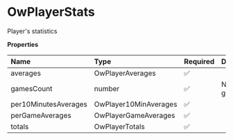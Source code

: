 # OwPlayerStats

Player's statistics

**Properties**

| Name                 | Type                  | Required | Description     |
| :------------------- | :-------------------- | :------- | :-------------- |
| averages             | OwPlayerAverages      | ✅       |                 |
| gamesCount           | number                | ✅       | Number of games |
| per10MinutesAverages | OwPlayer10MinAverages | ✅       |                 |
| perGameAverages      | OwPlayerGameAverages  | ✅       |                 |
| totals               | OwPlayerTotals        | ✅       |                 |

<!-- This file was generated by liblab | https://liblab.com/ -->
